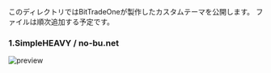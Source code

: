 このディレクトリではBitTradeOneが製作したカスタムテーマを公開します。
ファイルは順次追加する予定です。

### 1.SimpleHEAVY / no-bu.net
![preview](https://github.com/user-attachments/assets/5c59e644-438f-4d5c-be2c-992011ae754e)
